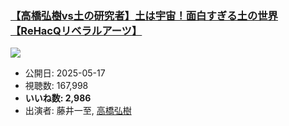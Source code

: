 ### [【高橋弘樹vs土の研究者】土は宇宙！面白すぎる土の世界【ReHacQリベラルアーツ】](https://www.youtube.com/watch?v=AcYETOEE7E0)
[![](https://img.youtube.com/vi/AcYETOEE7E0/sddefault.jpg)](https://www.youtube.com/watch?v=AcYETOEE7E0)
-   公開日: 2025-05-17
-   視聴数: 167,998
-   **いいね数: 2,986**
-   出演者: 藤井一至, [高橋弘樹](/rehacq_fan/people/高橋弘樹 "wikilink")
